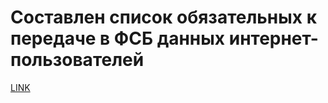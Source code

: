 # Составлен список обязательных к передаче в ФСБ данных интернет-пользователей



[LINK](https://varlamov.ru/2509697.html)